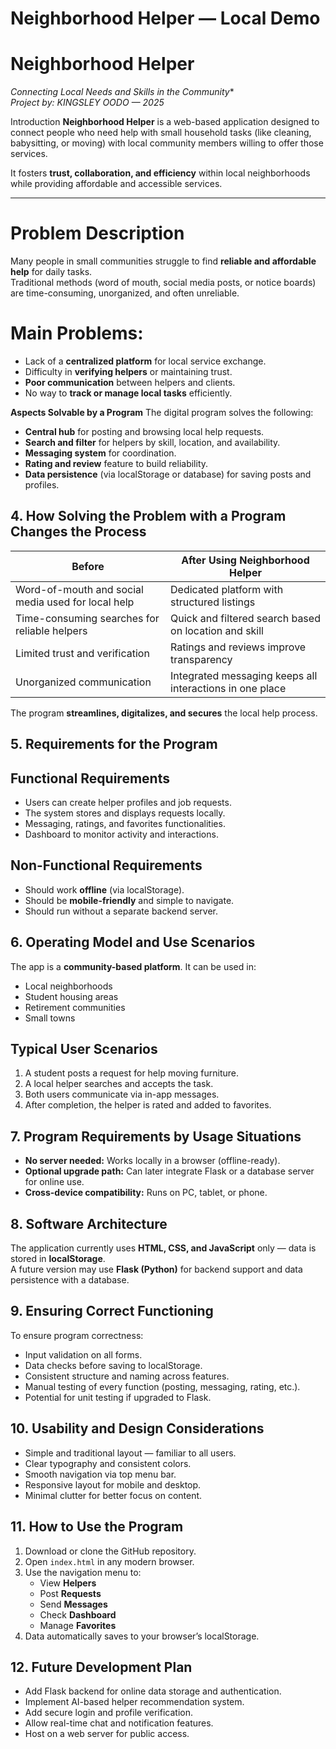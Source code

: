# Neighborhood Helper — Local Demo
# Neighborhood Helper  
*Connecting Local Needs and Skills in the Community**  
_Project by: KINGSLEY OODO — 2025_

  Introduction
**Neighborhood Helper** is a web-based application designed to connect people who need help with small household tasks (like cleaning, babysitting, or moving) with local community members willing to offer those services.  

It fosters **trust, collaboration, and efficiency** within local neighborhoods while providing affordable and accessible services.

---

# Problem Description
Many people in small communities struggle to find **reliable and affordable help** for daily tasks.  
Traditional methods (word of mouth, social media posts, or notice boards) are time-consuming, unorganized, and often unreliable.

# Main Problems:
- Lack of a **centralized platform** for local service exchange.  
- Difficulty in **verifying helpers** or maintaining trust.  
- **Poor communication** between helpers and clients.  
- No way to **track or manage local tasks** efficiently.  

**Aspects Solvable by a Program**
The digital program solves the following:
- **Central hub** for posting and browsing local help requests.  
- **Search and filter** for helpers by skill, location, and availability.  
- **Messaging system** for coordination.  
- **Rating and review** feature to build reliability.  
- **Data persistence** (via localStorage or database) for saving posts and profiles.


## 4. How Solving the Problem with a Program Changes the Process
| Before | After Using Neighborhood Helper |
|--------|----------------------------------|
| Word-of-mouth and social media used for local help | Dedicated platform with structured listings |
| Time-consuming searches for reliable helpers | Quick and filtered search based on location and skill |
| Limited trust and verification | Ratings and reviews improve transparency |
| Unorganized communication | Integrated messaging keeps all interactions in one place |

The program **streamlines, digitalizes, and secures** the local help process.

## 5. Requirements for the Program
## Functional Requirements
- Users can create helper profiles and job requests.  
- The system stores and displays requests locally.  
- Messaging, ratings, and favorites functionalities.  
- Dashboard to monitor activity and interactions.

## Non-Functional Requirements
- Should work **offline** (via localStorage).  
- Should be **mobile-friendly** and simple to navigate.  
- Should run without a separate backend server.

##  6. Operating Model and Use Scenarios
The app is a **community-based platform**. It can be used in:  
- Local neighborhoods  
- Student housing areas  
- Retirement communities  
- Small towns  

## Typical User Scenarios
1. A student posts a request for help moving furniture.  
2. A local helper searches and accepts the task.  
3. Both users communicate via in-app messages.  
4. After completion, the helper is rated and added to favorites.

## 7. Program Requirements by Usage Situations
- **No server needed:** Works locally in a browser (offline-ready).  
- **Optional upgrade path:** Can later integrate Flask or a database server for online use.  
- **Cross-device compatibility:** Runs on PC, tablet, or phone.  

## 8. Software Architecture
The application currently uses **HTML, CSS, and JavaScript** only — data is stored in **localStorage**.  
A future version may use **Flask (Python)** for backend support and data persistence with a database.

## 9. Ensuring Correct Functioning
To ensure program correctness:
- Input validation on all forms.  
- Data checks before saving to localStorage.  
- Consistent structure and naming across features.  
- Manual testing of every function (posting, messaging, rating, etc.).  
- Potential for unit testing if upgraded to Flask.

## 10. Usability and Design Considerations
- Simple and traditional layout — familiar to all users.  
- Clear typography and consistent colors.  
- Smooth navigation via top menu bar.  
- Responsive layout for mobile and desktop.  
- Minimal clutter for better focus on content.

## 11. How to Use the Program
1. Download or clone the GitHub repository.  
2. Open `index.html` in any modern browser.  
3. Use the navigation menu to:
   - View **Helpers**
   - Post **Requests**
   - Send **Messages**
   - Check **Dashboard**
   - Manage **Favorites**
4. Data automatically saves to your browser’s localStorage.

## 12. Future Development Plan
- Add Flask backend for online data storage and authentication.  
- Implement AI-based helper recommendation system.  
- Add secure login and profile verification.  
- Allow real-time chat and notification features.  
- Host on a web server for public access.



